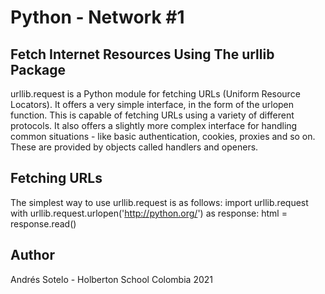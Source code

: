 # Python - Network #1

## Fetch Internet Resources Using The urllib Package
urllib.request is a Python module for fetching URLs (Uniform Resource Locators). It offers a very simple interface, in the form of the urlopen function. This is capable of fetching URLs using a variety of different protocols. It also offers a slightly more complex interface for handling common situations - like basic authentication, cookies, proxies and so on. These are provided by objects called handlers and openers.

## Fetching URLs
The simplest way to use urllib.request is as follows:
import urllib.request
with urllib.request.urlopen('http://python.org/') as response:
   html = response.read()

## Author
Andrés Sotelo - Holberton School Colombia
2021
